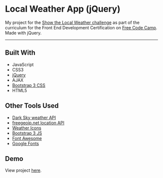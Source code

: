 # Local Weather App (jQuery)

My project for the [Show the Local Weather challenge](https://www.freecodecamp.org/challenges/show-the-local-weather) as part of the curriculum for the Front End Development Certification on [Free Code Camp](https://www.freecodecamp.org). Made with jQuery.

---

## Built With
* JavaScript
* CSS3
* [jQuery](https://jquery.com)
* AJAX
* [Bootstrap 3 CSS](https://getbootstrap.com/docs/3.3/css)
* HTML5

## Other Tools Used
* [Dark Sky weather API](https://darksky.net/dev)
* [freegeoip.net location API](https://freegeoip.net)
* [Weather Icons](https://erikflowers.github.io/weather-icons)
* [Bootstrap 3 JS](https://getbootstrap.com/docs/3.3/javascript)
* [Font Awesome](http://fontawesome.io)
* [Google Fonts](https://fonts.google.com)

## Demo

View project [here](https://autumnchris.github.io/local-weather-app-jquery).
